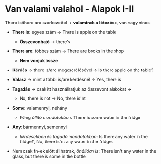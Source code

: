 # Van valami valahol - Alapok I-II

There is/there are szerkezettel -> **valaminek a létezése**, van vagy nincs

* **There is**: egyes szám -> There is apple on the table
  * **Összevonható** -> there's
* **There are**: többes szám -> There are books in the shop
  * **Nem vonjuk össze**
* **Kérdés** -> there is/are megcserélésével -> Is there apple on the table?
* **Válasz** -> mint a többi is/are kérdésnél -> Yes, there is
* **Tagadás** -> csak itt használhatjuk az összevont alakokat ->
  * No, there is not -> No, there is'nt

* **Some**: valamennyi, néhány
  * Főleg *állító mondatokban*: There is some water in the fridge
* **Any**: bármennyi, semennyi
  * *kérdésekben és tagadó mondatokban*: Is there any water in the fridge?, No, there is'nt any water in the fridge.
* Nem csak fn-ek előtt állhatnak, *önállóan is*: There isn't any water in the glass, but there is some in the bottle
